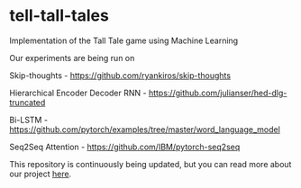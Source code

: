 # tell-tall-tales
Implementation of the Tall Tale game using Machine Learning

Our experiments are being run on

Skip-thoughts - https://github.com/ryankiros/skip-thoughts

Hierarchical Encoder Decoder RNN - https://github.com/julianser/hed-dlg-truncated

Bi-LSTM - https://github.com/pytorch/examples/tree/master/word_language_model

Seq2Seq Attention - https://github.com/IBM/pytorch-seq2seq

This repository is continuously being updated, but you can read more about our project [here](https://drive.google.com/file/d/1A3DAJHAc0j6rrVvduf3edK-BEJUxaySM/view?usp=sharing).
